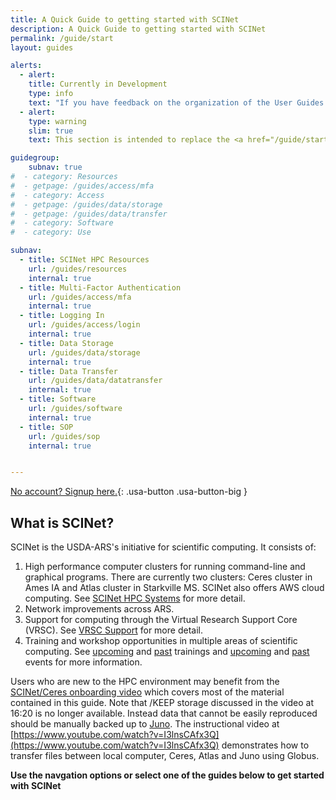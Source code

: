 ```yaml
---
title: A Quick Guide to getting started with SCINet
description: A Quick Guide to getting started with SCINet
permalink: /guide/start
layout: guides

alerts:
  - alert:
    title: Currently in Development
    type: info
    text: "If you have feedback on the organization of the User Guides sections, please email us at <a href='mailto:scinet@usda.gov'>scinet@usda.gov.</a>  These sections are currently in development and may have broken links or missing images."
  - alert: 
    type: warning
    slim: true 
    text: This section is intended to replace the <a href="/guide/start">old Quickstart guide</a>

guidegroup:
    subnav: true
#  - category: Resources
#  - getpage: /guides/access/mfa
#  - category: Access
#  - getpage: /guides/data/storage
#  - getpage: /guides/data/transfer
#  - category: Software
#  - category: Use

subnav:
  - title: SCINet HPC Resources
    url: /guides/resources
    internal: true
  - title: Multi-Factor Authentication
    url: /guides/access/mfa
    internal: true
  - title: Logging In
    url: /guides/access/login
    internal: true
  - title: Data Storage
    url: /guides/data/storage
    internal: true
  - title: Data Transfer
    url: /guides/data/datatransfer
    internal: true
  - title: Software
    url: /guides/software
    internal: true
  - title: SOP
    url: /guides/sop
    internal: true


---
```


[No account? Signup here.](/about/signup){: .usa-button .usa-button-big }

## What is SCINet?

SCINet is the USDA-ARS's initiative for scientific computing. It consists of:

1. High performance computer clusters for running command-line and graphical programs. There are currently two clusters: Ceres cluster in Ames IA and Atlas cluster in Starkville MS. SCINet also offers AWS cloud computing. See [SCINet HPC Systems](/about/compute) for more detail.
2. Network improvements across ARS.
3. Support for computing through the Virtual Research Support Core (VRSC). See [VRSC Support](/support/vrsc/) for more detail.
4. Training and workshop opportunities in multiple areas of scientific computing. See [upcoming](/training/training_event) and [past](/training-archive/) trainings and [upcoming](/events/upcoming_events) and [past](/events-archive) events for more information.

Users who are new to the HPC environment may benefit from the [SCINet/Ceres onboarding video](https://www.youtube.com/watch?v=FspDMlHaJUY) which covers most of the material contained in this guide. Note that /KEEP storage discussed in the video at 16:20 is no longer available. Instead data that cannot be easily reproduced should be manually backed up to [Juno](https://scinet.usda.gov/guide/storage/#juno-archive-storage). The instructional video at [https://www.youtube.com/watch?v=I3lnsCAfx3Q](https://www.youtube.com/watch?v=I3lnsCAfx3Q) demonstrates how to transfer files between local computer, Ceres, Atlas and Juno using Globus.


**Use the navgation options or select one of the guides below to get started with SCINet**
